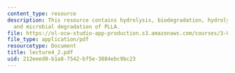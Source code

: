 ```yaml
---
content_type: resource
description: This resource contains hydrolysis, biodegradation, hydrolysable polymers
  and microbial degradation of PLLA.
file: https://ol-ocw-studio-app-production.s3.amazonaws.com/courses/3-051j-materials-for-biomedical-applications-spring-2006/212eeed0b1a87542bf5e3884ebc9bc23_lecture4_2.pdf
file_type: application/pdf
resourcetype: Document
title: lecture4_2.pdf
uid: 212eeed0-b1a8-7542-bf5e-3884ebc9bc23
---
```

